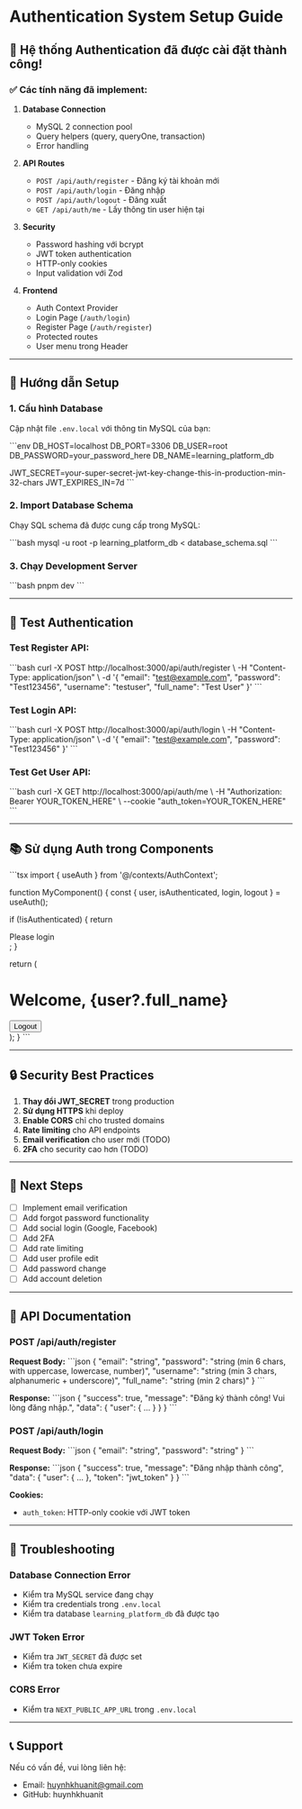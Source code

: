 # Authentication System Setup Guide

## 🔐 Hệ thống Authentication đã được cài đặt thành công!

### ✅ Các tính năng đã implement:

1. **Database Connection**
   - MySQL 2 connection pool
   - Query helpers (query, queryOne, transaction)
   - Error handling

2. **API Routes**
   - `POST /api/auth/register` - Đăng ký tài khoản mới
   - `POST /api/auth/login` - Đăng nhập
   - `POST /api/auth/logout` - Đăng xuất
   - `GET /api/auth/me` - Lấy thông tin user hiện tại

3. **Security**
   - Password hashing với bcrypt
   - JWT token authentication
   - HTTP-only cookies
   - Input validation với Zod

4. **Frontend**
   - Auth Context Provider
   - Login Page (`/auth/login`)
   - Register Page (`/auth/register`)
   - Protected routes
   - User menu trong Header

---

## 📝 Hướng dẫn Setup

### 1. Cấu hình Database

Cập nhật file `.env.local` với thông tin MySQL của bạn:

\`\`\`env
DB_HOST=localhost
DB_PORT=3306
DB_USER=root
DB_PASSWORD=your_password_here
DB_NAME=learning_platform_db

JWT_SECRET=your-super-secret-jwt-key-change-this-in-production-min-32-chars
JWT_EXPIRES_IN=7d
\`\`\`

### 2. Import Database Schema

Chạy SQL schema đã được cung cấp trong MySQL:

\`\`\`bash
mysql -u root -p learning_platform_db < database_schema.sql
\`\`\`

### 3. Chạy Development Server

\`\`\`bash
pnpm dev
\`\`\`

---

## 🧪 Test Authentication

### Test Register API:
\`\`\`bash
curl -X POST http://localhost:3000/api/auth/register \\
  -H "Content-Type: application/json" \\
  -d '{
    "email": "test@example.com",
    "password": "Test123456",
    "username": "testuser",
    "full_name": "Test User"
  }'
\`\`\`

### Test Login API:
\`\`\`bash
curl -X POST http://localhost:3000/api/auth/login \\
  -H "Content-Type: application/json" \\
  -d '{
    "email": "test@example.com",
    "password": "Test123456"
  }'
\`\`\`

### Test Get User API:
\`\`\`bash
curl -X GET http://localhost:3000/api/auth/me \\
  -H "Authorization: Bearer YOUR_TOKEN_HERE" \\
  --cookie "auth_token=YOUR_TOKEN_HERE"
\`\`\`

---

## 📚 Sử dụng Auth trong Components

\`\`\`tsx
import { useAuth } from '@/contexts/AuthContext';

function MyComponent() {
  const { user, isAuthenticated, login, logout } = useAuth();

  if (!isAuthenticated) {
    return <div>Please login</div>;
  }

  return (
    <div>
      <h1>Welcome, {user?.full_name}</h1>
      <button onClick={logout}>Logout</button>
    </div>
  );
}
\`\`\`

---

## 🔒 Security Best Practices

1. **Thay đổi JWT_SECRET** trong production
2. **Sử dụng HTTPS** khi deploy
3. **Enable CORS** chỉ cho trusted domains
4. **Rate limiting** cho API endpoints
5. **Email verification** cho user mới (TODO)
6. **2FA** cho security cao hơn (TODO)

---

## 🚀 Next Steps

- [ ] Implement email verification
- [ ] Add forgot password functionality
- [ ] Add social login (Google, Facebook)
- [ ] Add 2FA
- [ ] Add rate limiting
- [ ] Add user profile edit
- [ ] Add password change
- [ ] Add account deletion

---

## 📖 API Documentation

### POST /api/auth/register

**Request Body:**
\`\`\`json
{
  "email": "string",
  "password": "string (min 6 chars, with uppercase, lowercase, number)",
  "username": "string (min 3 chars, alphanumeric + underscore)",
  "full_name": "string (min 2 chars)"
}
\`\`\`

**Response:**
\`\`\`json
{
  "success": true,
  "message": "Đăng ký thành công! Vui lòng đăng nhập.",
  "data": {
    "user": { ... }
  }
}
\`\`\`

### POST /api/auth/login

**Request Body:**
\`\`\`json
{
  "email": "string",
  "password": "string"
}
\`\`\`

**Response:**
\`\`\`json
{
  "success": true,
  "message": "Đăng nhập thành công",
  "data": {
    "user": { ... },
    "token": "jwt_token"
  }
}
\`\`\`

**Cookies:**
- `auth_token`: HTTP-only cookie với JWT token

---

## 🐛 Troubleshooting

### Database Connection Error
- Kiểm tra MySQL service đang chạy
- Kiểm tra credentials trong `.env.local`
- Kiểm tra database `learning_platform_db` đã được tạo

### JWT Token Error
- Kiểm tra `JWT_SECRET` đã được set
- Kiểm tra token chưa expire

### CORS Error
- Kiểm tra `NEXT_PUBLIC_APP_URL` trong `.env.local`

---

## 📞 Support

Nếu có vấn đề, vui lòng liên hệ:
- Email: huynhkhuanit@gmail.com
- GitHub: huynhkhuanit
